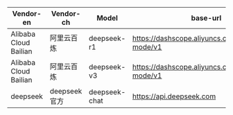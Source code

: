 | Vendor-en | Vendor-ch | Model | base-url |
| --- | --- | --- | --- |
| Alibaba Cloud Bailian | 阿里云百炼 | deepseek-r1 | https://dashscope.aliyuncs.com/compatible-mode/v1 |
| Alibaba Cloud Bailian | 阿里云百炼 | deepseek-v3 | https://dashscope.aliyuncs.com/compatible-mode/v1 |
| deepseek | deepseek官方 | deepseek-chat | https://api.deepseek.com |